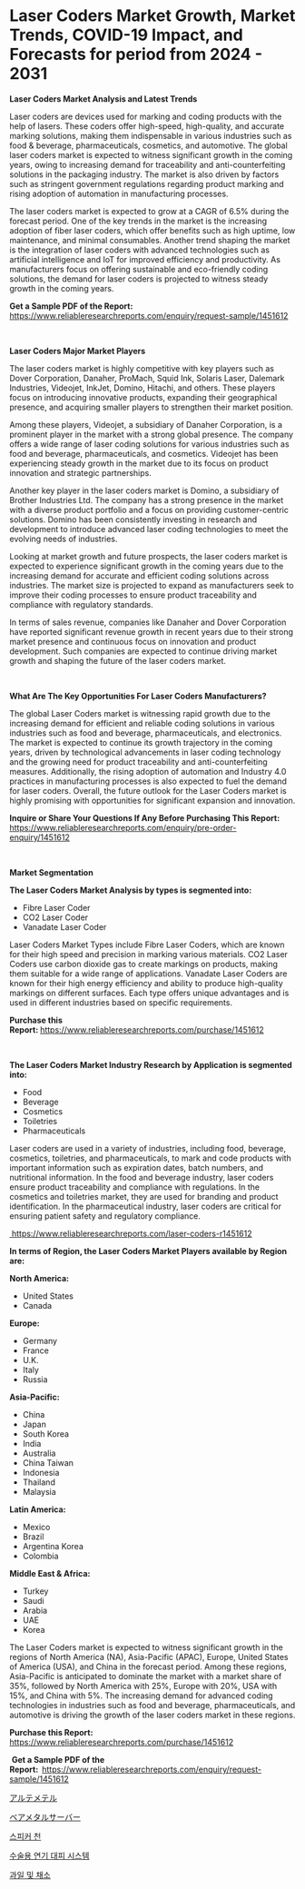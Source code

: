 <p><h1>Laser Coders Market Growth, Market Trends, COVID-19 Impact, and Forecasts for period from 2024 - 2031</h1></p><p><strong>Laser Coders Market Analysis and Latest Trends</strong></p>
<p><p>Laser coders are devices used for marking and coding products with the help of lasers. These coders offer high-speed, high-quality, and accurate marking solutions, making them indispensable in various industries such as food & beverage, pharmaceuticals, cosmetics, and automotive. The global laser coders market is expected to witness significant growth in the coming years, owing to increasing demand for traceability and anti-counterfeiting solutions in the packaging industry. The market is also driven by factors such as stringent government regulations regarding product marking and rising adoption of automation in manufacturing processes.</p><p>The laser coders market is expected to grow at a CAGR of 6.5% during the forecast period. One of the key trends in the market is the increasing adoption of fiber laser coders, which offer benefits such as high uptime, low maintenance, and minimal consumables. Another trend shaping the market is the integration of laser coders with advanced technologies such as artificial intelligence and IoT for improved efficiency and productivity. As manufacturers focus on offering sustainable and eco-friendly coding solutions, the demand for laser coders is projected to witness steady growth in the coming years.</p></p>
<p><strong>Get a Sample PDF of the Report:&nbsp;</strong> <a href="https://www.reliableresearchreports.com/enquiry/request-sample/1451612">https://www.reliableresearchreports.com/enquiry/request-sample/1451612</a></p>
<p>&nbsp;</p>
<p><strong>Laser Coders Major Market Players</strong></p>
<p><p>The laser coders market is highly competitive with key players such as Dover Corporation, Danaher, ProMach, Squid Ink, Solaris Laser, Dalemark Industries, Videojet, InkJet, Domino, Hitachi, and others. These players focus on introducing innovative products, expanding their geographical presence, and acquiring smaller players to strengthen their market position.</p><p>Among these players, Videojet, a subsidiary of Danaher Corporation, is a prominent player in the market with a strong global presence. The company offers a wide range of laser coding solutions for various industries such as food and beverage, pharmaceuticals, and cosmetics. Videojet has been experiencing steady growth in the market due to its focus on product innovation and strategic partnerships.</p><p>Another key player in the laser coders market is Domino, a subsidiary of Brother Industries Ltd. The company has a strong presence in the market with a diverse product portfolio and a focus on providing customer-centric solutions. Domino has been consistently investing in research and development to introduce advanced laser coding technologies to meet the evolving needs of industries.</p><p>Looking at market growth and future prospects, the laser coders market is expected to experience significant growth in the coming years due to the increasing demand for accurate and efficient coding solutions across industries. The market size is projected to expand as manufacturers seek to improve their coding processes to ensure product traceability and compliance with regulatory standards.</p><p>In terms of sales revenue, companies like Danaher and Dover Corporation have reported significant revenue growth in recent years due to their strong market presence and continuous focus on innovation and product development. Such companies are expected to continue driving market growth and shaping the future of the laser coders market.</p></p>
<p>&nbsp;</p>
<p><strong>What Are The Key Opportunities For Laser Coders Manufacturers?</strong></p>
<p><p>The global Laser Coders market is witnessing rapid growth due to the increasing demand for efficient and reliable coding solutions in various industries such as food and beverage, pharmaceuticals, and electronics. The market is expected to continue its growth trajectory in the coming years, driven by technological advancements in laser coding technology and the growing need for product traceability and anti-counterfeiting measures. Additionally, the rising adoption of automation and Industry 4.0 practices in manufacturing processes is also expected to fuel the demand for laser coders. Overall, the future outlook for the Laser Coders market is highly promising with opportunities for significant expansion and innovation.</p></p>
<p><strong>Inquire or Share Your Questions If Any Before Purchasing This Report:</strong> <a href="https://www.reliableresearchreports.com/enquiry/pre-order-enquiry/1451612">https://www.reliableresearchreports.com/enquiry/pre-order-enquiry/1451612</a></p>
<p>&nbsp;</p>
<p><strong>Market Segmentation</strong></p>
<p><strong>The Laser Coders Market Analysis by types is segmented into:</strong></p>
<p><ul><li>Fibre Laser Coder</li><li>CO2 Laser Coder</li><li>Vanadate Laser Coder</li></ul></p>
<p><p>Laser Coders Market Types include Fibre Laser Coders, which are known for their high speed and precision in marking various materials. CO2 Laser Coders use carbon dioxide gas to create markings on products, making them suitable for a wide range of applications. Vanadate Laser Coders are known for their high energy efficiency and ability to produce high-quality markings on different surfaces. Each type offers unique advantages and is used in different industries based on specific requirements.</p></p>
<p><strong>Purchase this Report:&nbsp;</strong><a href="https://www.reliableresearchreports.com/purchase/1451612">https://www.reliableresearchreports.com/purchase/1451612</a></p>
<p>&nbsp;</p>
<p><strong>The Laser Coders Market Industry Research by Application is segmented into:</strong></p>
<p><ul><li>Food</li><li>Beverage</li><li>Cosmetics</li><li>Toiletries</li><li>Pharmaceuticals</li></ul></p>
<p><p>Laser coders are used in a variety of industries, including food, beverage, cosmetics, toiletries, and pharmaceuticals, to mark and code products with important information such as expiration dates, batch numbers, and nutritional information. In the food and beverage industry, laser coders ensure product traceability and compliance with regulations. In the cosmetics and toiletries market, they are used for branding and product identification. In the pharmaceutical industry, laser coders are critical for ensuring patient safety and regulatory compliance.</p></p>
<p><a href="https://www.reliableresearchreports.com/laser-coders-r1451612">&nbsp;https://www.reliableresearchreports.com/laser-coders-r1451612</a></p>
<p><strong>In terms of Region, the Laser Coders Market Players available by Region are:</strong></p>
<p>
    <p> <strong> North America: </strong>
        <ul>
            <li>United States</li>
            <li>Canada</li>
        </ul>
        </p> 
    <p> <strong> Europe: </strong>
        <ul>
            <li>Germany</li>
            <li>France</li>
            <li>U.K.</li>
            <li>Italy</li>
            <li>Russia</li>
        </ul>
        </p> 
    <p> <strong> Asia-Pacific: </strong>
        <ul>
            <li>China</li>
            <li>Japan</li>
            <li>South Korea</li>
            <li>India</li>
            <li>Australia</li>
            <li>China Taiwan</li>
            <li>Indonesia</li>
            <li>Thailand</li>
            <li>Malaysia</li>
        </ul>
        </p> 
    <p> <strong> Latin America: </strong>
        <ul>
            <li>Mexico</li>
            <li>Brazil</li>
            <li>Argentina Korea</li>
            <li>Colombia</li>
        </ul>
        </p> 
    <p> <strong> Middle East & Africa: </strong>
        <ul>
            <li>Turkey</li>
            <li>Saudi</li>
            <li>Arabia</li>
            <li>UAE</li>
            <li>Korea</li>
        </ul>
    </p>
    </p>
<p><p>The Laser Coders market is expected to witness significant growth in the regions of North America (NA), Asia-Pacific (APAC), Europe, United States of America (USA), and China in the forecast period. Among these regions, Asia-Pacific is anticipated to dominate the market with a market share of 35%, followed by North America with 25%, Europe with 20%, USA with 15%, and China with 5%. The increasing demand for advanced coding technologies in industries such as food and beverage, pharmaceuticals, and automotive is driving the growth of the laser coders market in these regions.</p></p>
<p><strong>Purchase this Report: </strong><a href="https://www.reliableresearchreports.com/purchase/1451612">https://www.reliableresearchreports.com/purchase/1451612</a></p>
<p>&nbsp;<strong>Get a Sample PDF of the Report:&nbsp;&nbsp;</strong><a href="https://www.reliableresearchreports.com/enquiry/request-sample/1451612">https://www.reliableresearchreports.com/enquiry/request-sample/1451612</a></p>
<p><strong></strong></p>
<p><p><a href="https://github.com/JacksonWiza1924/Market-Research-Report-List-1/blob/main/990686529217.md">アルテメテル</a></p><p><a href="https://medium.com/@lonnyguann/%E3%83%99%E3%82%A2%E3%83%A1%E3%82%BF%E3%83%AB%E3%82%B5%E3%83%BC%E3%83%90%E3%83%BC%E3%81%AE%E5%B8%82%E5%A0%B4%E8%A6%8F%E6%A8%A1%E3%81%AF-%E4%B8%96%E7%95%8C%E3%81%AE%E6%A5%AD%E7%95%8C%E3%81%AB%E3%81%8A%E3%81%91%E3%82%8B%E6%9C%80%E9%81%A9%E3%81%AA%E3%83%9E%E3%83%BC%E3%82%B1%E3%83%86%E3%82%A3%E3%83%B3%E3%82%B0%E3%83%81%E3%83%A3%E3%83%B3%E3%83%8D%E3%83%AB%E3%82%92%E6%98%8E%E3%82%89%E3%81%8B%E3%81%AB%E3%81%97%E3%81%BE%E3%81%99-5a402e754795">ベアメタルサーバー</a></p><p><a href="https://medium.com/@koreycrooks2022/%EC%8A%A4%ED%94%BC%EC%BB%A4-%ED%81%B4%EB%A1%9C%EC%8A%A4-%EC%8B%9C%EC%9E%A5-%EC%8B%9C%EC%9E%A5-cagr-%EC%8B%9C%EC%9E%A5-%ED%8A%B8%EB%A0%8C%EB%93%9C-%EB%B0%8F-%EC%84%B1%EC%9E%A5-%EC%A0%84%EB%9E%B5%EC%97%90-%EB%8C%80%ED%95%9C-%ED%86%B5%EC%B0%B0%EB%A0%A5-1cfe774ea967">스피커 천</a></p><p><a href="https://github.com/RichardLueilwitz787/Market-Research-Report-List-1/blob/main/786284626931.md">수술용 연기 대피 시스템</a></p><p><a href="https://medium.com/@rowanmaggio/%EA%B3%BC%EC%9D%BC-%EB%B0%8F-%EC%B1%84%EC%86%8C-%EC%8B%9C%EC%9E%A5-%EA%B7%9C%EB%AA%A8%EB%8A%94-%EC%84%B8%EA%B3%84-%EC%82%B0%EC%97%85%EC%97%90%EC%84%9C-%EC%B5%9C%EC%A0%81%EC%9D%98-%EB%A7%88%EC%BC%80%ED%8C%85-%EC%B1%84%EB%84%90%EC%9D%84-%EB%B3%B4%EC%97%AC%EC%A4%8D%EB%8B%88%EB%8B%A4-ad503ba2a199">과일 및 채소</a></p></p>